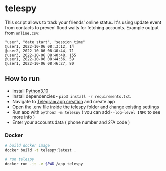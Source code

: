 # telespy

This script allows to track your friends' online status.
It's using update event from contacts to prevent flood waits for fetching accounts.
Example output from `online.csv`:

```csv
"user", "date_start", "session_time"
@user1, 2022-10-06 08:13:12, 14
@user2, 2022-10-06 08:30:44, 71
@user3, 2022-10-06 08:40:48, 155
@user1, 2022-10-06 08:44:36, 59
@user1, 2022-10-06 08:46:27, 80
```


## How to run

- Install [Python3.10](https://www.python.org/downloads/)
- Install dependencies - `pip3 install -r requirements.txt`.
- Navigate to [Telegram app creation](https://my.telegram.org/apps) and create app
- Open the .env file inside the telespy folder and change existing settings
- Run app with `python3 -m telespy` ( you can add `--log-level INFO` to see more info )
- Enter your accounts data ( phone number and 2FA code )

### Docker

```bash
# build docker image
docker build -t telespy:latest .

# run telespy
docker run -it -v $PWD:/app telespy
```
